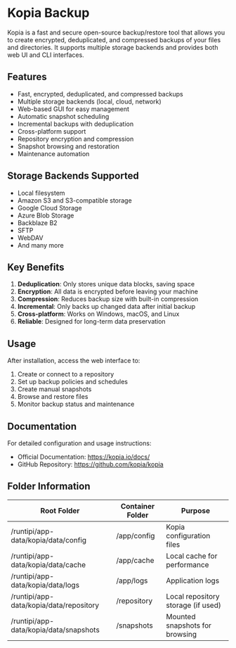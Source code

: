 # Kopia Backup

Kopia is a fast and secure open-source backup/restore tool that allows you to create encrypted, deduplicated, and compressed backups of your files and directories. It supports multiple storage backends and provides both web UI and CLI interfaces.

## Features
* Fast, encrypted, deduplicated, and compressed backups
* Multiple storage backends (local, cloud, network)
* Web-based GUI for easy management
* Automatic snapshot scheduling
* Incremental backups with deduplication
* Cross-platform support
* Repository encryption and compression
* Snapshot browsing and restoration
* Maintenance automation

## Storage Backends Supported
* Local filesystem
* Amazon S3 and S3-compatible storage
* Google Cloud Storage
* Azure Blob Storage
* Backblaze B2
* SFTP
* WebDAV
* And many more

## Key Benefits
1. **Deduplication**: Only stores unique data blocks, saving space
2. **Encryption**: All data is encrypted before leaving your machine
3. **Compression**: Reduces backup size with built-in compression
4. **Incremental**: Only backs up changed data after initial backup
5. **Cross-platform**: Works on Windows, macOS, and Linux
6. **Reliable**: Designed for long-term data preservation

## Usage
After installation, access the web interface to:
1. Create or connect to a repository
2. Set up backup policies and schedules
3. Create manual snapshots
4. Browse and restore files
5. Monitor backup status and maintenance

## Documentation
For detailed configuration and usage instructions:
- Official Documentation: https://kopia.io/docs/
- GitHub Repository: https://github.com/kopia/kopia

## Folder Information
| Root Folder | Container Folder | Purpose |
|-------------|------------------|---------|
| /runtipi/app-data/kopia/data/config | /app/config | Kopia configuration files |
| /runtipi/app-data/kopia/data/cache | /app/cache | Local cache for performance |
| /runtipi/app-data/kopia/data/logs | /app/logs | Application logs |
| /runtipi/app-data/kopia/data/repository | /repository | Local repository storage (if used) |
| /runtipi/app-data/kopia/data/snapshots | /snapshots | Mounted snapshots for browsing |